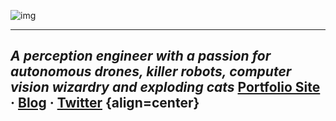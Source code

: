 ![img](https://user-images.githubusercontent.com/507615/90595977-95e70e80-e220-11ea-864a-6a61adaff212.png)

------
*A perception engineer with a passion for autonomous drones, killer robots, computer vision wizardry and exploding cats*
[Portfolio Site](http://madebymoiz.com) · [Blog](https://moizilla.com) · [Twitter](https://twitter.com/m2moiz) {align=center}
------
